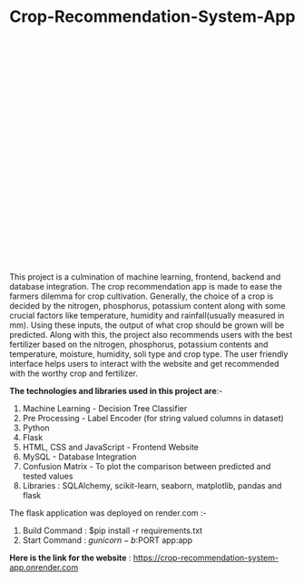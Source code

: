 ﻿# Crop-Recommendation-System-App
 
<div style="background-image: url('[(https://github.com/Aarathi1535/Crop-Recommendation-System-App/blob/main/crop-recommend.png)](https://raw.githubusercontent.com/Aarathi1535/Crop-Recommendation-System-App/main/crop-recommend.png)'); height: 400px; width: 100%; display: flex; align-items: center; justify-content: center; text-align: center; color: white; font-size: 2em; background-size: cover;">
</div>

This project is a culmination of machine learning, frontend, backend and database integration.
The crop recommendation app is made to ease the farmers dilemma for crop cultivation. Generally, the choice of a crop is decided by the nitrogen, phosphorus, potassium content along with some crucial factors like temperature, humidity and rainfall(usually measured in mm). 
Using these inputs, the output of what crop should be grown will be predicted.
Along with this, the project also recommends users with the best fertilizer based on the nitrogen, phosphorus, potassium contents and temperature, moisture, humidity, soli type and crop type. The user friendly interface helps users to interact with the website and get recommended with the worthy crop and fertilizer.

**The technologies and libraries used in this project are**:-
1. Machine Learning - Decision Tree Classifier
2. Pre Processing - Label Encoder (for string valued columns in dataset)
3. Python
4. Flask
5. HTML, CSS and JavaScript - Frontend Website
6. MySQL - Database Integration
7. Confusion Matrix - To plot the comparison between predicted and tested values
8. Libraries : SQLAlchemy, scikit-learn, seaborn, matplotlib, pandas and flask

The flask application was deployed on render.com :-
1. Build Command : $pip install -r requirements.txt
2. Start Command : $gunicorn -b :$PORT app:app

**Here is the link for the website** : https://crop-recommendation-system-app.onrender.com
